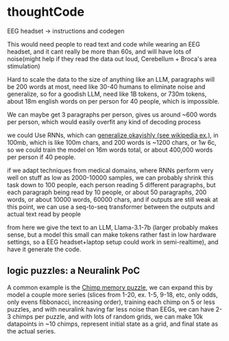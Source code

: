 # thoughtCode

EEG headset -> instructions and codegen

This would need people to read text and code while wearing an EEG headset, and it cant really be more than 60s, and will have lots of noise(might help if they read the data out loud, Cerebellum + Broca's area stimulation)

Hard to scale the data to the size of anything like an LLM, paragraphs will be 200 words at most, need like 30-40 humans to eliminate noise and generalize, so for a goodish LLM, need like 1B tokens, or 730m tokens, about 18m english words on per person for 40 people, which is impossible. 

We can maybe get 3 paragraphs per person, gives us around ~600 words per person, which would easily overfit any kind of decoding process

we could Use RNNs, which can [generalize okayishly (see wikipedia ex.)](https://karpathy.github.io/2015/05/21/rnn-effectiveness/), in 100mb, which is like 100m chars, and 200 words is ~1200 chars, or 1w 6c, so we could train the model on 16m words total, or about 400,000 words per person if 40 people. 

if we adapt techniques from medical domains, where RNNs perform very well on stuff as low as 2000-10000 samples, we can probably shrink this task down to 100 people, each person reading 5 different paragraphs, but each paragraph being read by 10 people, or about 50 paragraphs, 200 words, or about 10000 words, 60000 chars, and if outputs are still weak at this point, we can use a seq-to-seq transformer between the outputs and actual text read by people

from here we give the text to an LLM, Llama-3.1-7b (larger probably makes sense, but a model this small can make tokens rather fast in low hardware settings, so a EEG headset+laptop setup could work in semi-realtime), and have it generate the code.

## logic puzzles: a Neuralink PoC

A common example is the [Chimp memory puzzle](https://www.youtube.com/watch?v=PNrWUS13th8), we can expand this by model a couple more series (slices from 1-20, ex. 1-5, 9-18, etc, only odds, only evens fibbonacci, increasing order), training each chimp on 5 or less puzzles, and with neuralink having far less noise than EEGs, we can have 2-3 chimps per puzzle, and with lots of random grids, we can make 10k datapoints in ~10 chimps, represent initial state as a grid, and final state as the actual series. 







